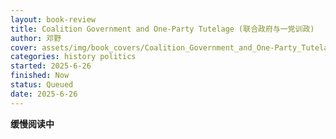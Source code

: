 ```yaml
---
layout: book-review
title: Coalition Government and One-Party Tutelage (联合政府与一党训政)
author: 邓野
cover: assets/img/book_covers/Coalition_Government_and_One-Party_Tutelage.jpg
categories: history politics
started: 2025-6-26
finished: Now
status: Queued
date: 2025-6-26
---
```


**缓慢阅读中**